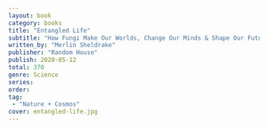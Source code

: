 ```yaml
---
layout: book
category: books
title: "Entangled Life"
subtitle: "How Fungi Make Our Worlds, Change Our Minds & Shape Our Futures"
written_by: "Merlin Sheldrake"
publisher: "Random House"
publish: 2020-05-12
total: 370
genre: Science
series:
order:
tag: 
 - "Nature + Cosmos"
cover: entangled-life.jpg
---
```

